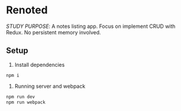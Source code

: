 # Renoted

*STUDY PURPOSE*: A notes listing app. Focus on implement CRUD with Redux. No persistent memory involved.

## Setup

1. Install dependencies

```
npm i
```

1. Running server and webpack

```bash
npm run dev
npm run webpack
```
